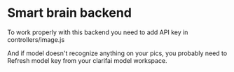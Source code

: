 # Smart brain backend

To work properly with this backend you need to add API key in controllers/image.js

And if model doesn't recognize anything on your pics, you probably need to Refresh model key from your clarifai model workspace.
